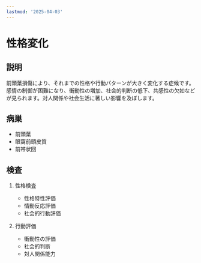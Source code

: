 ```yaml
---
lastmod: '2025-04-03'
---
```


# 性格変化

## 説明

前頭葉損傷により、それまでの性格や行動パターンが大きく変化する症候です。感情の制御が困難になり、衝動性の増加、社会的判断の低下、共感性の欠如などが見られます。対人関係や社会生活に著しい影響を及ぼします。

## 病巣

- 前頭葉
- 眼窩前頭皮質
- 前帯状回

## 検査

1. 性格検査

   - 性格特性評価
   - 情動反応評価
   - 社会的行動評価

2. 行動評価
   - 衝動性の評価
   - 社会的判断
   - 対人関係能力

